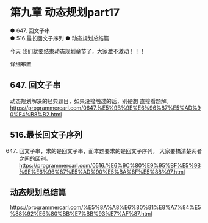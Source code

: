 # 第九章 动态规划part17
● 647. 回文子串  
● 516.最长回文子序列
● 动态规划总结篇

今天 我们就要结束动态规划章节了，大家激不激动！！！ 

 详细布置 

## 647. 回文子串   

动态规划解决的经典题目，如果没接触过的话，别硬想 直接看题解。
https://programmercarl.com/0647.%E5%9B%9E%E6%96%87%E5%AD%90%E4%B8%B2.html  

## 516.最长回文子序列 
 647. 回文子串，求的是回文子串，而本题要求的是回文子序列， 大家要搞清楚两者之间的区别。 
https://programmercarl.com/0516.%E6%9C%80%E9%95%BF%E5%9B%9E%E6%96%87%E5%AD%90%E5%BA%8F%E5%88%97.html  

## 动态规划总结篇 
https://programmercarl.com/%E5%8A%A8%E6%80%81%E8%A7%84%E5%88%92%E6%80%BB%E7%BB%93%E7%AF%87.html  

